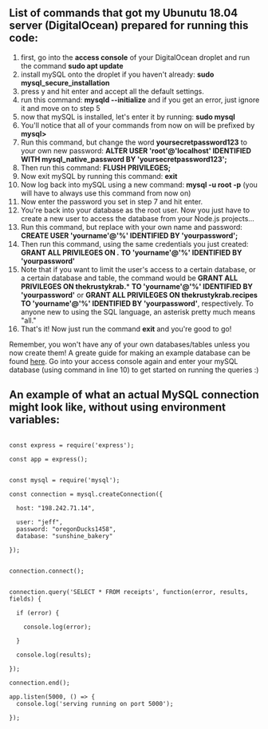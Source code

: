 ## List of commands that got my Ubunutu 18.04 server (DigitalOcean) prepared for running this code:

1. first, go into the **access console** of your DigitalOcean droplet and run the command **sudo apt update**
2. install mySQL onto the droplet if you haven't already: **sudo mysql_secure_installation**
3. press y and hit enter and accept all the default settings.
4. run this command: **mysqld --initialize** and if you get an error, just ignore it and move on to step 5
5. now that mySQL is installed, let's enter it by running: **sudo mysql**
6. You'll notice that all of your commands from now on will be prefixed by **mysql>**
7. Run this command, but change the word **yoursecretpassword123** to your own new password: **ALTER USER 'root'@'localhost' IDENTIFIED WITH mysql_native_password BY 'yoursecretpassword123';**
8. Then run this command: **FLUSH PRIVILEGES;**
9. Now exit mySQL by running this command: **exit**
10. Now log back into mySQL using a new command: **mysql -u root -p** (you will have to always use this command from now on)
11. Now enter the password you set in step 7 and hit enter.
12. You're back into your database as the root user. Now you just have to create a new user to access the database from your Node.js projects...
13. Run this command, but replace with your own name and password: **CREATE USER 'yourname'@'%' IDENTIFIED BY 'yourpassword';**
14. Then run this command, using the same credentials you just created: **GRANT ALL PRIVILEGES ON *.* TO 'yourname'@'%' IDENTIFIED BY 'yourpassword'**
15. Note that if you want to limit the user's access to a certain database, or a certain database and table, the command would be **GRANT ALL PRIVILEGES ON thekrustykrab.*** **TO 'yourname'@'%' IDENTIFIED BY 'yourpassword'** or **GRANT ALL PRIVILEGES ON thekrustykrab.recipes TO 'yourname'@'%' IDENTIFIED BY 'yourpassword'**, respectively. To anyone new to using the SQL language, an asterisk pretty much means "all."
16. That's it! Now just run the command **exit** and you're good to go!

Remember, you won't have any of your own databases/tables unless you now create them! A greate guide for making an example database can be found [here](https://dev.mysql.com/doc/refman/8.0/en/creating-database.html). Go into your access console again and enter your mySQL database (using command in line 10) to get started on running the queries :)

## An example of what an actual MySQL connection might look like, without using environment variables:

<pre><code>
const express = require('express');

const app = express();


const mysql = require('mysql');

const connection = mysql.createConnection({

  host: "198.242.71.14",

  user: "jeff",
  password: "oregonDucks1458",
  database: "sunshine_bakery"

});


connection.connect();


connection.query('SELECT * FROM receipts', function(error, results, fields) {

  if (error) {

    console.log(error);

  }

  console.log(results);

});

connection.end();

app.listen(5000, () => {
  console.log('serving running on port 5000');

});
</code><pre>




